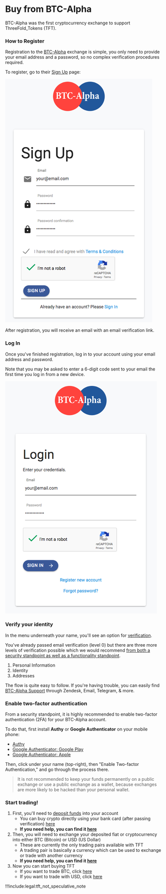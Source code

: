 # Buy from BTC-Alpha

BTC-Alpha was the first cryptocurrency exchange to support ThreeFold_Tokens (TFT).

### How to Register

Registration to the [BTC-Alpha](http://btc-alpha.com) exchange is simple, you only need to provide your email address and a password, so no complex verification procedures required.

To register, go to their [Sign Up](https://btc-alpha.com/accounts/register) page:

![Registration](img/btc_alpha_registration.png)

After registration, you will receive an email with an email verification link.

### Log In

Once you've finished registration, log in to your account using your email address and password.

Note that you may be asked to enter a 6-digit code sent to your email the first time you log in from a new device.

![LogIn](img/btc_alpha_login.png)

### Verify your identity

In the menu underneath your name, you'll see an option for [verification](https://btc-alpha.com/en/profile/verification).

You've already passed email verification (level 0) but there are three more levels of verification possible which we would recommend [from both a security standpoint as well as a functionality standpoint](https://medium.com/@BTCAlpha/how-and-why-to-undergo-the-kyc-procedure-29f3b40af80).

1. Personal Information
2. Identity
3. Addresses

The flow is quite easy to follow. If you're having trouble, you can easily find [BTC-Alpha Support](https://btc-alpha.com/en/support) through Zendesk, Email, Telegram, & more.

### Enable two-factor authentication

From a security standpoint, it is highly recommended to enable two-factor authentication (2FA) for your BTC-Alpha account.

To do that, first install **Authy** or **Google Authenticator** on your mobile phone:

- [Authy](https://authy.com/download/)
- [Google Authenticator: Google Play](https://play.google.com/store/apps/details?id=com.google.android.apps.authenticator2&hl=en)
- [Google Authenticator: Apple](https://itunes.apple.com/ae/app/google-authenticator/id388497605?mt=8)

Then, click under your name (top-right), then "Enable Two-factor Authentication," and go through the process there.

> It is not recommended to keep your funds permanently on a public exchange or use a public exchange as a wallet, because exchanges are more likely to be hacked than your personal wallet.

### Start trading!

1. First, you'll need to [deposit funds](https://btc-alpha.com/en/profile/wallets) into your account
   - You can buy crypto directly using your bank card (after passing verification) [here](https://btc-alpha.com/en/mercuryo)
   - **If you need help, you can find it [here](https://btc-alpha.zendesk.com/hc/en-us/articles/360001896052-How-to-deposit-funds-into-my-private-account-in-the-exchange-market-)**
2. Then, you will need to exchange your deposited fiat or cryptocurrency into either BTC (Bitcoin) or USD (US Dollar)
   - These are currently the only trading pairs available with TFT
   - A trading pair is basically a currency which can be used to exchange or trade with another currency
   - **If you need help, you can find it [here](https://btc-alpha.zendesk.com/hc/en-us/articles/360001922531-How-can-I-carry-out-trading-in-the-BTC-Alpha-exchange-market-)**
3. Now you can start buying TFT
   - If you want to trade BTC, click [here](https://btc-alpha.com/en/exchange/TFT_BTC)
   - If you want to trade with USD, click [here](https://btc-alpha.com/en/exchange/TFT_USD)

!!!include:legal:tft_not_speculative_note
